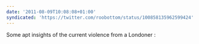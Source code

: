 ```yaml
---
date: '2011-08-09T10:08:08+01:00'
syndicated: 'https://twitter.com/roobottom/status/100858135962599424'
---
```

Some apt insights of the current violence from a Londoner : 
